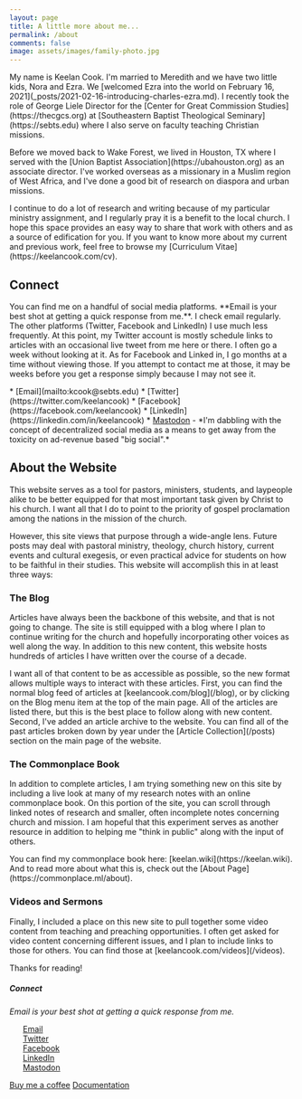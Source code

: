 ```yaml
---
layout: page
title: A little more about me...
permalink: /about
comments: false
image: assets/images/family-photo.jpg
---
```


<div class="row justify-content-between">
<div class="col-md-8 pr-5">

<p>My name is Keelan Cook. I'm married to Meredith and we have two little kids, Nora and Ezra. We [welcomed Ezra into the world on February 16, 2021](_posts/2021-02-16-introducing-charles-ezra.md). I recently took the role of George Liele Director for the [Center for Great Commission Studies](https://thecgcs.org) at [Southeastern Baptist Theological Seminary](https://sebts.edu) where I also serve on faculty teaching Christian missions.</p>

<p>Before we moved back to Wake Forest, we lived in Houston, TX where I served with the [Union Baptist Association](https://ubahouston.org) as an associate director. I've worked overseas as a missionary in a Muslim region of West Africa, and I've done a good bit of research on diaspora and urban missions.</p>

<p>I continue to do a lot of research and writing because of my particular ministry assignment, and I regularly pray it is a benefit to the local church. I hope this space provides an easy way to share that work with others and as a source of edification for you. If you want to know more about my current and previous work, feel free to browse my [Curriculum Vitae](https://keelancook.com/cv).</p>

<h2>Connect</h2>
<p>You can find me on a handful of social media platforms. **Email is your best shot at getting a quick response from me.**. I check email regularly. The other platforms (Twitter, Facebook and LinkedIn) I use much less frequently. At this point, my Twitter account is mostly schedule links to articles with an occasional live tweet from me here or there. I often go a week without looking at it. As for Facebook and Linked in, I go months at a time without viewing those. If you attempt to contact me at those, it may be weeks before you get a response simply because I may not see it.</p>
* [Email](mailto:kcook@sebts.edu)
* [Twitter](https://twitter.com/keelancook)
* [Facebook](https://facebook.com/keelancook)
* [LinkedIn](https://linkedin.com/in/keelancook)
* <a rel="me" href="https://mastodon.social/@keelan">Mastodon</a> - *I'm dabbling with the concept of decentralized social media as a means to get away from the toxicity on ad-revenue based "big social".*


<h2>About the Website</h2>
This website serves as a tool for pastors, ministers, students, and laypeople alike to be better equipped for that most important task given by Christ to his church. I want all that I do to point to the priority of gospel proclamation among the nations in the mission of the church. 

<p>However, this site views that purpose through a wide-angle lens. Future posts may deal with pastoral ministry, theology, church history, current events and cultural exegesis, or even practical advice for students on how to be faithful in their studies. This website will accomplish this in at least three ways:</p>

<h3>The Blog</h3>
Articles have always been the backbone of this website, and that is not going to change. The site is still equipped with a blog where I plan to continue writing for the church and hopefully incorporating other voices as well along the way. In addition to this new content, this website hosts hundreds of articles I have written over the course of a decade. 

<p>I want all of that content to be as accessible as possible, so the new format allows multiple ways to interact with these articles. First, you can find the normal blog feed of articles at [keelancook.com/blog](/blog), or by clicking on the Blog menu item at the top of the main page. All of the articles are listed there, but this is the best place to follow along with new content. Second, I've added an article archive to the website. You can find all of the past articles broken down by year under the [Article Collection](/posts) section on the main page of the website.</p>

<h3>The Commonplace Book</h3>
In addition to complete articles, I am trying something new on this site by including a live look at many of my research notes with an online commonplace book. On this portion of the site, you can scroll through linked notes of research and smaller, often incomplete notes concerning church and mission. I am hopeful that this experiment serves as another resource in addition to helping me "think in public" along with the input of others.

<p>You can find my commonplace book here: [keelan.wiki](https://keelan.wiki). And to read more about what this is, check out the [About Page](https://commonplace.ml/about).</p>

<h3>Videos and Sermons</h3>
Finally, I included a place on this new site to pull together some video content from teaching and preaching opportunities. I often get asked for video content concerning different issues, and I plan to include links to those for others. You can find those at [keelancook.com/videos](/videos).


<p>Thanks for reading!</p>

</div>

<div class="col-md-4">

<div class="sticky-top sticky-top-80">
<h5>Connect</h5>

<p><i>Email is your best shot at getting a quick response from me.</i></p>

<ul style="list-style-type:none;">
  <li><a rel="me" href="mailto:kcook@sebts.edu"><i class="fa fa-envelope"></i> Email</a></li>
  <li><a rel="me" href="https://twitter.com/keelancook"><i class="fab fa-twitter"></i> Twitter</a></li>
  <li><a rel="me" href="https://facebook.com/keelancook"><i class="fab fa-facebook"></i> Facebook</a></li>
  <li><a rel="me" href="https://linkedin/in/keelancook"><i class="fab fa-linkedin"></i> LinkedIn</a></li>
  <li><a rel="me" href="https://mastodon.social/@keelan"><i class="fab fa-mastodon"></i> Mastodon</a></li>
</ul>

<a target="_blank" href="https://www.wowthemes.net/donate/" class="btn btn-danger">Buy me a coffee</a> <a target="_blank" href="https://bootstrapstarter.com/bootstrap-templates/template-mediumish-bootstrap-jekyll/" class="btn btn-warning">Documentation</a>

</div>
</div>
</div>
